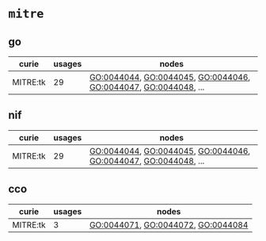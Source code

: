 # `mitre`

## go

| curie    |   usages | nodes                                                                                                                                                                                                                                                                                            |
|----------|----------|--------------------------------------------------------------------------------------------------------------------------------------------------------------------------------------------------------------------------------------------------------------------------------------------------|
| MITRE:tk |       29 | [GO:0044044](http://purl.obolibrary.org/obo/GO_0044044), [GO:0044045](http://purl.obolibrary.org/obo/GO_0044045), [GO:0044046](http://purl.obolibrary.org/obo/GO_0044046), [GO:0044047](http://purl.obolibrary.org/obo/GO_0044047), [GO:0044048](http://purl.obolibrary.org/obo/GO_0044048), ... |

## nif

| curie    |   usages | nodes                                                                                                                                                                                                                                                                                            |
|----------|----------|--------------------------------------------------------------------------------------------------------------------------------------------------------------------------------------------------------------------------------------------------------------------------------------------------|
| MITRE:tk |       29 | [GO:0044044](http://purl.obolibrary.org/obo/GO_0044044), [GO:0044045](http://purl.obolibrary.org/obo/GO_0044045), [GO:0044046](http://purl.obolibrary.org/obo/GO_0044046), [GO:0044047](http://purl.obolibrary.org/obo/GO_0044047), [GO:0044048](http://purl.obolibrary.org/obo/GO_0044048), ... |

## cco

| curie    |   usages | nodes                                                                                                                                                                     |
|----------|----------|---------------------------------------------------------------------------------------------------------------------------------------------------------------------------|
| MITRE:tk |        3 | [GO:0044071](http://purl.obolibrary.org/obo/GO_0044071), [GO:0044072](http://purl.obolibrary.org/obo/GO_0044072), [GO:0044084](http://purl.obolibrary.org/obo/GO_0044084) |

